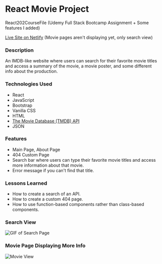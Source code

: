 # React Movie Project
React202CourseFile (Udemy Full Stack Bootcamp Assignment + Some features I added)

[Live Site on Netlify](https://achilders-react-movie-project.netlify.app/) (Movie pages aren't displaying yet, only search view)

### Description
An IMDB-like website where users can search for their favorite movie titles and access a summary of the movie, a movie poster, and some different info about the production.

### Technologies Used
- React
- JavaScript
- Bootstrap
- Vanilla CSS
- HTML
- [The Movie Database (TMDB) API](https://developers.themoviedb.org/3/getting-started/introduction)
- JSON

### Features
- Main Page, About Page
- 404 Custom Page
- Search bar where users can type their favorite movie titles and access more information about that movie.
- Error message if you can't find that title.

### Lessons Learned
- How to create a search of an API.
- How to create a custom 404 page.
- How to use function-based components rather than class-based components.

### Search View
![GIF of Search Page](https://i.ibb.co/hXX7ZXL/Home-About-Search.gif)

### Movie Page Displaying More Info

![Movie View](https://user-images.githubusercontent.com/102301042/175789701-35058114-e66e-4bbc-9431-4de27f8624fa.gif)
